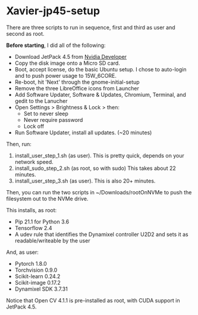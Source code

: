# Xavier-jp45-setup

There are three scripts to run in sequence, first and third as user and second as root.  

**Before starting**, I did all of the following:
* Download JetPack 4.5 from [Nvidia Developer](https://developer.nvidia.com/embedded/downloads)
* Copy the disk image onto a Micro SD card.
* Boot, accept license, do the basic Ubuntu setup.  I chose to auto-login and to push power usage to 15W_6CORE.
* Re-boot, hit 'Next' through the gnome-initial-setup
* Remove the three LibreOffice icons from Launcher
* Add Software Updater, Software & Updates, Chromium, Terminal, and gedit to the Lanucher
* Open Settings > Brightness & Lock > then: 
  * Set to never sleep
  * Never require password
  * Lock off
* Run Software Updater, install all updates. (~20 minutes)

Then, run:
1. install_user_step_1.sh (as user).  This is pretty quick, depends on your network speed.
2. install_sudo_step_2.sh (as root, so with sudo) This takes about 22 minutes.
3. install_user_step_3.sh (as user).  This is also 20+ minutes.

Then, you can run the two scripts in ~/Downloads/rootOnNVMe to push the filesystem out to the NVMe drive.

This installs, as root:
* Pip 21.1 for Python 3.6
* Tensorflow 2.4
* A udev rule that identifies the Dynamixel controller U2D2 and sets it as readable/writeable by the user

And, as user:
* Pytorch 1.8.0
* Torchvision 0.9.0
* Scikit-learn 0.24.2
* Scikit-image 0.17.2
* Dynamixel SDK 3.7.31

Notice that Open CV 4.1.1 is pre-installed as root, with CUDA support in JetPack 4.5.

